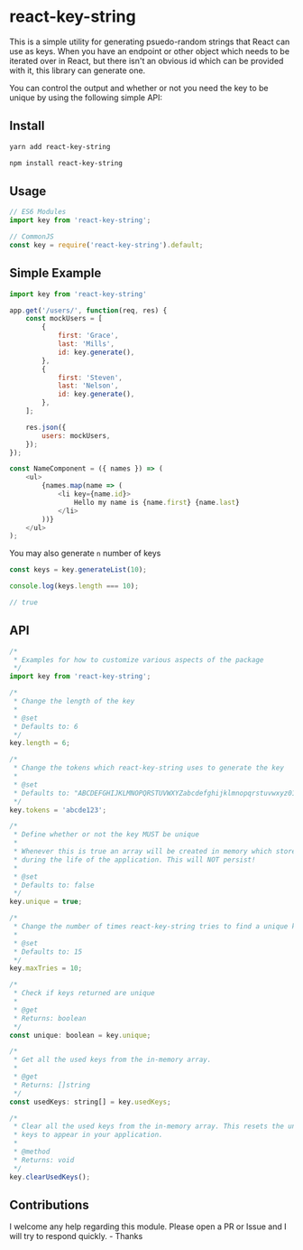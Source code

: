 # react-key-string

This is a simple utility for generating psuedo-random strings that React can use as keys.
When you have an endpoint or other object which needs to be iterated over in React, but there
isn't an obvious id which can be provided with it, this library can generate one.

You can control the output and whether or not you need the key to be unique by using the following simple API:

## Install

```bash
yarn add react-key-string

npm install react-key-string
```

## Usage

```javascript
// ES6 Modules
import key from 'react-key-string';

// CommonJS
const key = require('react-key-string').default;
```

## Simple Example

```javascript
import key from 'react-key-string'

app.get('/users/', function(req, res) {
    const mockUsers = [
        {
            first: 'Grace',
            last: 'Mills',
            id: key.generate(),
        },
        {
            first: 'Steven',
            last: 'Nelson',
            id: key.generate(),
        },
    ];

    res.json({
        users: mockUsers,
    });
});
```

```javascript
const NameComponent = ({ names }) => (
    <ul>
        {names.map(name => (
            <li key={name.id}>
                Hello my name is {name.first} {name.last}
            </li>
        ))}
    </ul>
);
```

You may also generate `n` number of keys

```javascript
const keys = key.generateList(10);

console.log(keys.length === 10);

// true
```

## API

```javascript
/*
 * Examples for how to customize various aspects of the package
 */
import key from 'react-key-string';
```

```javascript
/*
 * Change the length of the key
 *
 * @set
 * Defaults to: 6
 */
key.length = 6;
```
```javascript
/*
 * Change the tokens which react-key-string uses to generate the key
 *
 * @set
 * Defaults to: "ABCDEFGHIJKLMNOPQRSTUVWXYZabcdefghijklmnopqrstuvwxyz0123456789_-"
 */
key.tokens = 'abcde123';
```
```javascript
/*
 * Define whether or not the key MUST be unique
 *
 * Whenever this is true an array will be created in memory which stores all previously created keys
 * during the life of the application. This will NOT persist!
 *
 * @set
 * Defaults to: false
 */
key.unique = true;
```
```javascript
/*
 * Change the number of times react-key-string tries to find a unique key before giving up.
 *
 * @set
 * Defaults to: 15
 */
key.maxTries = 10;
```
```javascript
/*
 * Check if keys returned are unique
 *
 * @get
 * Returns: boolean
 */
const unique: boolean = key.unique;
```
```javascript
/*
 * Get all the used keys from the in-memory array.
 *
 * @get
 * Returns: []string
 */
const usedKeys: string[] = key.usedKeys;
```
```javascript
/*
 * Clear all the used keys from the in-memory array. This resets the unique check and can cause non-unique
 * keys to appear in your application.
 *
 * @method
 * Returns: void
 */
key.clearUsedKeys();
```

## Contributions

I welcome any help regarding this module. Please open a PR or Issue and I will try to respond quickly. - Thanks
